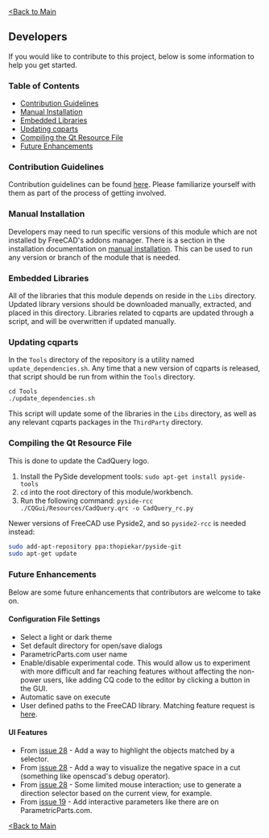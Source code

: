 [<Back to Main](index.md)
## Developers

If you would like to contribute to this project, below is some information to help you get started.

### Table of Contents
- [Contribution Guidelines](developers.md#contribution-guidelines)
- [Manual Installation](developers.md#manual-installation)
- [Embedded Libraries](developers.md#embedded-libraries)
- [Updating cqparts](developers.md#updating-cqparts)
- [Compiling the Qt Resource File](developers.md#compiling-the-qt-resource-file)
- [Future Enhancements](developers.md#future-enhancements)

### Contribution Guidelines

Contribution guidelines can be found [here](https://github.com/jmwright/cadquery-freecad-module/blob/master/CONTRIBUTING.md). Please familiarize yourself with them as part of the process of getting involved.

### Manual Installation
Developers may need to run specific versions of this module which are not installed by FreeCAD's addons manager. There is a section in the installation documentation on [manual installation](installation.md#manual). This can be used to run any version or branch of the module that is needed.

### Embedded Libraries
All of the libraries that this module depends on reside in the `Libs` directory. Updated library versions should be downloaded manually, extracted, and placed in this directory. Libraries related to cqparts are updated through a script, and will be overwritten if updated manually.

### Updating cqparts
In the `Tools` directory of the repository is a utility named `update_dependencies.sh`. Any time that a new version of cqparts is released, that script should be run from within the `Tools` directory.
```
cd Tools
./update_dependencies.sh
```
This script will update some of the libraries in the `Libs` directory, as well as any relevant cqparts packages in the `ThirdParty` directory.

### Compiling the Qt Resource File
This is done to update the CadQuery logo.
1. Install the PySide development tools: `sudo apt-get install pyside-tools`
2. `cd` into the root directory of this module/workbench.
3. Run the following command: `pyside-rcc ./CQGui/Resources/CadQuery.qrc -o CadQuery_rc.py`

Newer versions of FreeCAD use Pyside2, and so `pyside2-rcc` is needed instead:
```bash
sudo add-apt-repository ppa:thopiekar/pyside-git
sudo apt-get update
```

### Future Enhancements
Below are some future enhancements that contributors are welcome to take on.

#### Configuration File Settings
* Select a light or dark theme
* Set default directory for open/save dialogs
* ParametricParts.com user name
* Enable/disable experimental code. This would allow us to experiment with more difficult and far reaching features without affecting the non-power users, like adding CQ code to the editor by clicking a button in the GUI.
* Automatic save on execute
* User defined paths to the FreeCAD library. Matching feature request is [here](https://github.com/jmwright/cadquery-freecad-module/issues/48).

#### UI Features

* From [issue 28](https://github.com/jmwright/cadquery-freecad-module/issues/28) - Add a way to highlight the objects matched by a selector.
* From [issue 28](https://github.com/jmwright/cadquery-freecad-module/issues/28) - Add a way to visualize the negative space in a cut (something like openscad's debug operator).
* From [issue 28](https://github.com/jmwright/cadquery-freecad-module/issues/28) - Some limited mouse interaction; use to generate a direction selector based on the current view, for example.
* From [issue 19](https://github.com/jmwright/cadquery-freecad-module/issues/19) - Add interactive parameters like there are on ParametricParts.com.

[<Back to Main](index.md)

